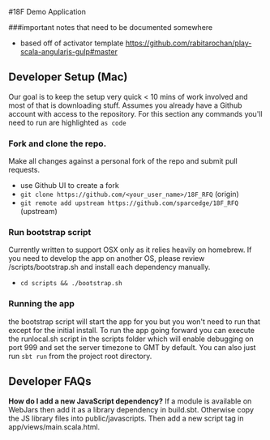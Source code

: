 #18F Demo Application

###important notes that need to be documented somewhere
* based off of activator template https://github.com/rabitarochan/play-scala-angularjs-gulp#master

## Developer Setup (Mac)
Our goal is to keep the setup very quick < 10 mins of work involved and most of
that is downloading stuff. Assumes you already have a Github account with access
to the repository. For this section any commands you'll need to run are highlighted
```as code```

### Fork and clone the repo.
Make all changes against a personal fork of the repo and submit pull requests.

* use Github UI to create a fork
* ```git clone https://github.com/<your_user_name>/18F_RFQ``` (origin)
* ```git remote add upstream https://github.com/sparcedge/18F_RFQ``` (upstream)

### Run bootstrap script
Currently written to support OSX only as it relies heavily on homebrew. If you
need to develop the app on another OS, please review /scripts/bootstrap.sh and
install each dependency manually.

* ```cd scripts && ./bootstrap.sh```

### Running the app
the bootstrap script will start the app for you but you won't need to run that
except for the initial install. To run the app going forward you can execute the
runlocal.sh script in the scripts folder which will enable debugging on port 999
and set the server timezone to GMT by default. You can also just run ```sbt run```
from the project root directory.


## Developer FAQs
__How do I add a new JavaScript dependency?__
If a module is available on WebJars then add it as a library dependency in build.sbt.
Otherwise copy the JS library files into public/javascripts. Then add a new script
tag in app/views/main.scala.html.
